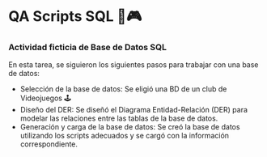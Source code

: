 # QA Scripts SQL 📄🎮

### Actividad ficticia de Base de Datos SQL

En esta tarea, se siguieron los siguientes pasos para trabajar con una base de datos:

* Selección de la base de datos: Se eligió una BD de un club de Videojuegos 🕹
* Diseño del DER: Se diseñó el Diagrama Entidad-Relación (DER) para modelar las relaciones entre las tablas de la base de datos.
* Generación y carga de la base de datos: Se creó la base de datos utilizando los scripts adecuados y se cargó con la información correspondiente.
